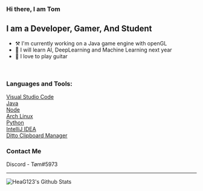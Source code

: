 ### Hi there, I am Tom

## I am a Developer, Gamer, And Student
- ⚒️ I'm currently working on a Java game engine with openGL
- 📖 I will learn AI, DeepLearning and Machine Learning next year
- 🎸 I love to play guitar

<br />

### Languages and Tools:

[Visual Studio Code][vscode]
<br />
[Java][java]
<br />
[Node][nodejs]
<br />
[Arch Linux][archlinux]
<br />
[Python][python]
<br />
[IntelliJ IDEA][intelliJ]
<br />
[Ditto Clipboard Manager][ditto]
<br />
### Contact Me
Discord - Tøm#5973

---

<img align="left" alt="HeaG123's Github Stats" src="https://github-readme-stats.vercel.app/api?username=HeaG123&show_icons=true&hide_border=true&theme=dark" />

<br />
<br />

[vscode]: https://code.visualstudio.com/
[java]: https://www.java.com/en/
[nodejs]: https://nodejs.org/en/
[archlinux]: https://archlinux.org/
[python]: https://www.python.org/
[intelliJ]: https://www.jetbrains.com/idea/
[ditto]: https://ditto-cp.sourceforge.io/
